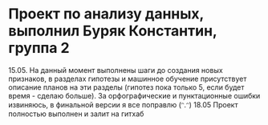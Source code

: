 # Проект по анализу данных, выполнил Буряк Константин, группа 2
15.05. На данный момент выполнены шаги до создания новых признаков, в разделах гипотезы и машинное обучение присутствует описание планов на эти разделы (гипотез пока только 5, если будет время - сделаю больше).
За орфографические и пунктационные ошибки извиняюсь, в финальной версии я все поправлю (ᵔ.ᵔ)
18.05 Проект полностью выполнен и залит на гитхаб
